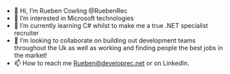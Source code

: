 - 👋 Hi, I’m Rueben Cowling @RuebenRec
- 👀 I’m interested in Microsoft technologies 
- 🌱 I’m currently learning C# whilst to make me a true .NET specialist recruiter
- 💞️ I’m looking to collaborate on building out development teams throughout the Uk as well as working and finding people the best jobs in the market!
- 📫 How to reach me Rueben@developrec.net  or on LinkedIn.
<!---
RuebenRec/RuebenRec is a ✨ special Recruiter ✨ repository because its `README.md` (this file) appears on your GitHub profile.
You can click the Preview link to take a look at your changes.
--->
